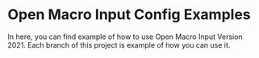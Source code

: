 
# Open Macro Input Config Examples

In here, you can find example of how to use Open Macro Input Version 2021.
Each branch of this project is example of how you can use it.

